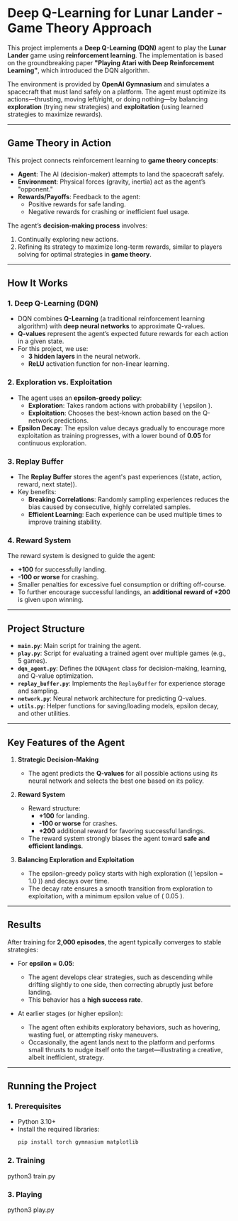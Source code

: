# **Deep Q-Learning for Lunar Lander - Game Theory Approach**

This project implements a **Deep Q-Learning (DQN)** agent to play the **Lunar Lander** game using **reinforcement learning**. The implementation is based on the groundbreaking paper **"Playing Atari with Deep Reinforcement Learning"**, which introduced the DQN algorithm.

The environment is provided by **OpenAI Gymnasium** and simulates a spacecraft that must land safely on a platform. The agent must optimize its actions—thrusting, moving left/right, or doing nothing—by balancing **exploration** (trying new strategies) and **exploitation** (using learned strategies to maximize rewards).

---

## **Game Theory in Action**

This project connects reinforcement learning to **game theory concepts**:
- **Agent**: The AI (decision-maker) attempts to land the spacecraft safely.
- **Environment**: Physical forces (gravity, inertia) act as the agent’s "opponent."
- **Rewards/Payoffs**: Feedback to the agent:
   - Positive rewards for safe landing.
   - Negative rewards for crashing or inefficient fuel usage.

The agent’s **decision-making process** involves:
1. Continually exploring new actions.
2. Refining its strategy to maximize long-term rewards, similar to players solving for optimal strategies in **game theory**.

---

## **How It Works**

### 1. **Deep Q-Learning (DQN)**
- DQN combines **Q-Learning** (a traditional reinforcement learning algorithm) with **deep neural networks** to approximate Q-values.
- **Q-values** represent the agent’s expected future rewards for each action in a given state.
- For this project, we use:
   - **3 hidden layers** in the neural network.
   - **ReLU** activation function for non-linear learning.

### 2. **Exploration vs. Exploitation**
- The agent uses an **epsilon-greedy policy**:
   - **Exploration**: Takes random actions with probability \( \epsilon \).
   - **Exploitation**: Chooses the best-known action based on the Q-network predictions.
- **Epsilon Decay**: The epsilon value decays gradually to encourage more exploitation as training progresses, with a lower bound of **0.05** for continuous exploration.

### 3. **Replay Buffer**
- The **Replay Buffer** stores the agent's past experiences \((state, action, reward, next state)\).
- Key benefits:
   - **Breaking Correlations**: Randomly sampling experiences reduces the bias caused by consecutive, highly correlated samples.
   - **Efficient Learning**: Each experience can be used multiple times to improve training stability.

### 4. **Reward System**
The reward system is designed to guide the agent:
- **+100** for successfully landing.
- **-100 or worse** for crashing.
- Smaller penalties for excessive fuel consumption or drifting off-course.
- To further encourage successful landings, an **additional reward of +200** is given upon winning.

---

## **Project Structure**

- **`main.py`**: Main script for training the agent.
- **`play.py`**: Script for evaluating a trained agent over multiple games (e.g., 5 games).
- **`dqn_agent.py`**: Defines the `DQNAgent` class for decision-making, learning, and Q-value optimization.
- **`replay_buffer.py`**: Implements the `ReplayBuffer` for experience storage and sampling.
- **`network.py`**: Neural network architecture for predicting Q-values.
- **`utils.py`**: Helper functions for saving/loading models, epsilon decay, and other utilities.

---

## **Key Features of the Agent**

1. **Strategic Decision-Making**
   - The agent predicts the **Q-values** for all possible actions using its neural network and selects the best one based on its policy.

2. **Reward System**
   - Reward structure:
     - **+100** for landing.
     - **-100 or worse** for crashes.
     - **+200** additional reward for favoring successful landings.
   - The reward system strongly biases the agent toward **safe and efficient landings**.

3. **Balancing Exploration and Exploitation**
   - The epsilon-greedy policy starts with high exploration (\( \epsilon = 1.0 \)) and decays over time.
   - The decay rate ensures a smooth transition from exploration to exploitation, with a minimum epsilon value of \( 0.05 \).

---

## **Results**

After training for **2,000 episodes**, the agent typically converges to stable strategies:

- For **epsilon = 0.05**:
   - The agent develops clear strategies, such as descending while drifting slightly to one side, then correcting abruptly just before landing.
   - This behavior has a **high success rate**.

- At earlier stages (or higher epsilon):
   - The agent often exhibits exploratory behaviors, such as hovering, wasting fuel, or attempting risky maneuvers.
   - Occasionally, the agent lands next to the platform and performs small thrusts to nudge itself onto the target—illustrating a creative, albeit inefficient, strategy.

---

## **Running the Project**

### **1. Prerequisites**
- Python 3.10+
- Install the required libraries:
   ```bash
   pip install torch gymnasium matplotlib

### **2. Training**
   python3 train.py

### **3. Playing**
   python3 play.py

